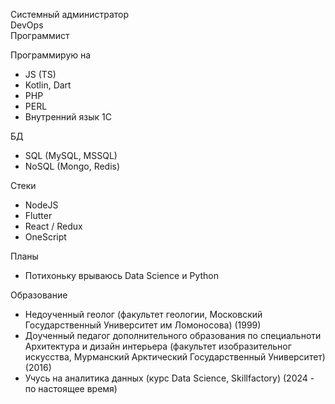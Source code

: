 Системный администратор  
DevOps  
Программист  


Программирую на
- JS (TS)
- Kotlin, Dart
- PHP
- PERL
- Внутренний язык 1С


БД
- SQL (MySQL, MSSQL)
- NoSQL (Mongo, Redis)


Стеки
- NodeJS
- Flutter
- React / Redux
- OneScript


Планы
- Потихоньку врываюсь Data Science и Python


Образование
- Недоученный геолог (факультет геологии, Московский Государственный Университет им Ломоносова) (1999)
- Доученный педагог дополнительного образования по специальноти Архитектура и дизайн интерьера (факультет изобразительног искусства, Мурманский Арктический Государственный Университет) (2016)
- Учусь на аналитика данных (курс Data Science, Skillfactory) (2024 - по настоящее время)